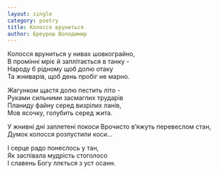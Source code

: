 ```yaml
---
layout: single
category: poetry
title: Колосся вруниться
author: Бреурош Володимир
---
```


Колосся вруниться у нивах шовкограйно,   
В промінні мріє й заплітається в танку -   
Народу б рідному щоб долю отаку   
Та жниварів, щоб день пробіг не марно.   

Жагунком щастя долю пестить літо -   
Руками сильними засмаглих трударів   
Планиду файну серед визрілих ланів,   
Мов ясочку, голубить серед жита.   

У жнивні дні заплетені покоси
Врочисто в’яжуть перевеслом стан,   
Думок колосся розпустили коси...   

І серце радо понеслось у тан,   
Як заспівала мудрість стоголосо   
І славень Богу ллється з уст осанн.   
